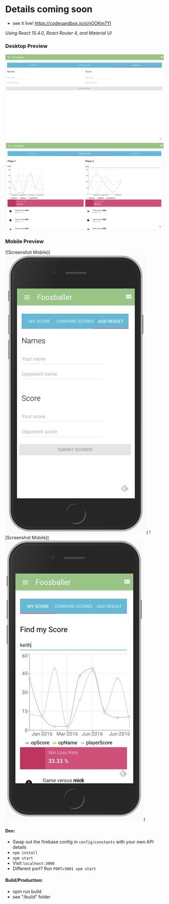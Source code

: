 # Details coming soon
* see it live! https://codesandbox.io/s/nOOKm7Yl

*Using React 15.4.0, React Router 4, and Material UI*

### Desktop Preview

![Screenshot desktop 1](https://github.com/yarnball/ScoreTracking/blob/master/preview/desktop_1.jpg)
![Screenshot desktop 2](https://github.com/yarnball/ScoreTracking/blob/master/preview/desktop_2.jpg)

### Mobile Preview
![Screenshot Mobile](![Screenshot mobile 1](https://github.com/yarnball/ScoreTracking/blob/master/preview/mobile_1.jpg))
![Screenshot Mobile](![Screenshot mobile 2](https://github.com/yarnball/ScoreTracking/blob/master/preview/mobile_2.jpg))



#### Dev:
* Swap out the firebase config in ```config/constants``` with your own API details
* ```npm install```
* ```npm start```
* Visit ```localhost:3000```
* Different port? Run ```PORT=3001 npm start```

#### Build/Production:
* npm run build
* see "/build" folder